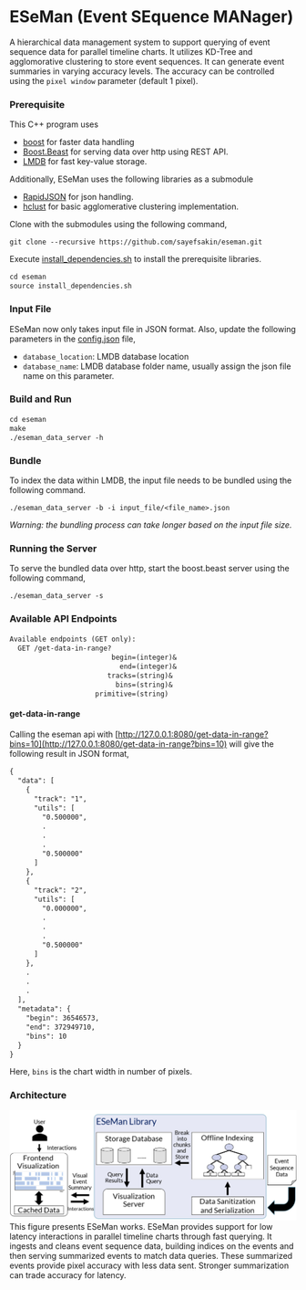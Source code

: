 # ESeMan (Event SEquence MANager)

A hierarchical data management system to support querying of event sequence data for parallel timeline charts. It utilizes KD-Tree and agglomorative clustering to store event sequences. It can generate event summaries in varying accuracy levels. The accuracy can be controlled using the `pixel window` parameter (default 1 pixel).

### Prerequisite

This C++ program uses
- [boost](https://www.boost.org/) for faster data handling
- [Boost.Beast](https://github.com/boostorg/beast) for serving data over http using REST API.
- [LMDB](http://www.lmdb.tech/doc/) for fast key-value storage.

Additionally, ESeMan uses the following libraries as a submodule
- [RapidJSON](https://rapidjson.org/) for json handling.
- [hclust](https://github.com/cdalitz/hclust-cpp) for basic agglomerative clustering implementation.

Clone with the submodules using the following command,
```
git clone --recursive https://github.com/sayefsakin/eseman.git
```

Execute [install_dependencies.sh](install_dependencies.sh) to install the prerequisite libraries.
```
cd eseman
source install_dependencies.sh
```

### Input File
ESeMan now only takes input file in JSON format. Also, update the following parameters in the [config.json](config.json) file,

- `database_location`: LMDB database location
- `database_name`: LMDB database folder name, usually assign the json file name on this parameter.

### Build and Run

```
cd eseman
make
./eseman_data_server -h
```

### Bundle

To index the data within LMDB, the input file needs to be bundled using the following command.

```
./eseman_data_server -b -i input_file/<file_name>.json
```

*Warning: the bundling process can take longer based on the input file size.*

### Running the Server

To serve the bundled data over http, start the boost.beast server using the following command,

```
./eseman_data_server -s
```

### Available API Endpoints

```
Available endpoints (GET only):
  GET /get-data-in-range?
                         begin=(integer)&
                           end=(integer)&
                        tracks=(string)&
                          bins=(string)&
                     primitive=(string)
```

#### get-data-in-range

Calling the eseman api with [http://127.0.0.1:8080/get-data-in-range?bins=10](http://127.0.0.1:8080/get-data-in-range?bins=10) will give the following result in JSON format,

```
{
  "data": [
    {
      "track": "1",
      "utils": [
        "0.500000",
        .
        .
        .
        "0.500000"
      ]
    },
    {
      "track": "2",
      "utils": [
        "0.000000",
        .
        .
        .
        "0.500000"
      ]
    },
    .
    .
    .
  ],
  "metadata": {
    "begin": 36546573,
    "end": 372949710,
    "bins": 10
  }
}
```

Here, `bins` is the chart width in number of pixels.

### Architecture

![ESeMan Library](resources/framework.png)
This figure presents ESeMan works. ESeMan provides support for low latency interactions in parallel timeline charts through fast querying. It ingests and cleans event sequence data, building indices on the events and then serving summarized events to match data queries. These summarized events provide pixel accuracy with less data sent. Stronger summarization can trade accuracy for latency.

